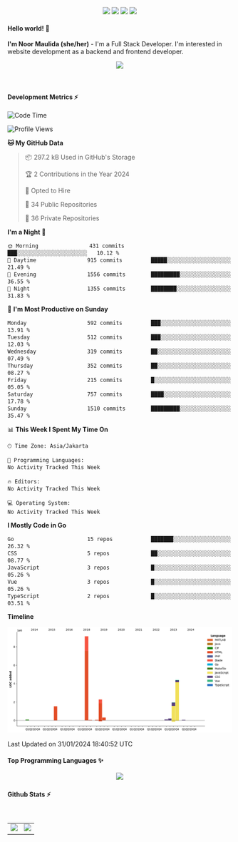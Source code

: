 <p align="center">
  <img src="https://dev.discordprofiles.me/badge/status/814439552055771206?simple=true">
  <img src="https://dev.discordprofiles.me/badge/playing/814439552055771206">
  <img src="https://dev.discordprofiles.me/badge/vscode/814439552055771206">
  <img src="https://dev.discordprofiles.me/badge/spotify/814439552055771206">
</p>

#### Hello world! 👋
**I'm Noor Maulida (she/her)** - I'm a Full Stack Developer. I'm interested in website development as a backend and frontend developer.

<p align="center">
  <img src="https://skillicons.dev/icons?i=go,php,laravel,nodejs,vue,express,ruby,mongodb,docker,aws,gcp" />
</p>
<br>

#### Development Metrics ⚡
<!--START_SECTION:waka-->
![Code Time](http://img.shields.io/badge/Code%20Time-349%20hrs%208%20mins-blue)

![Profile Views](http://img.shields.io/badge/Profile%20Views-0-blue)

**🐱 My GitHub Data** 

> 📦 297.2 kB Used in GitHub's Storage 
 > 
> 🏆 2 Contributions in the Year 2024
 > 
> 💼 Opted to Hire
 > 
> 📜 34 Public Repositories 
 > 
> 🔑 36 Private Repositories 
 > 
**I'm a Night 🦉** 

```text
🌞 Morning                431 commits         ███░░░░░░░░░░░░░░░░░░░░░░   10.12 % 
🌆 Daytime                915 commits         █████░░░░░░░░░░░░░░░░░░░░   21.49 % 
🌃 Evening                1556 commits        █████████░░░░░░░░░░░░░░░░   36.55 % 
🌙 Night                  1355 commits        ████████░░░░░░░░░░░░░░░░░   31.83 % 
```
📅 **I'm Most Productive on Sunday** 

```text
Monday                   592 commits         ███░░░░░░░░░░░░░░░░░░░░░░   13.91 % 
Tuesday                  512 commits         ███░░░░░░░░░░░░░░░░░░░░░░   12.03 % 
Wednesday                319 commits         ██░░░░░░░░░░░░░░░░░░░░░░░   07.49 % 
Thursday                 352 commits         ██░░░░░░░░░░░░░░░░░░░░░░░   08.27 % 
Friday                   215 commits         █░░░░░░░░░░░░░░░░░░░░░░░░   05.05 % 
Saturday                 757 commits         ████░░░░░░░░░░░░░░░░░░░░░   17.78 % 
Sunday                   1510 commits        █████████░░░░░░░░░░░░░░░░   35.47 % 
```


📊 **This Week I Spent My Time On** 

```text
🕑︎ Time Zone: Asia/Jakarta

💬 Programming Languages: 
No Activity Tracked This Week

🔥 Editors: 
No Activity Tracked This Week

💻 Operating System: 
No Activity Tracked This Week
```

**I Mostly Code in Go** 

```text
Go                       15 repos            ███████░░░░░░░░░░░░░░░░░░   26.32 % 
CSS                      5 repos             ██░░░░░░░░░░░░░░░░░░░░░░░   08.77 % 
JavaScript               3 repos             █░░░░░░░░░░░░░░░░░░░░░░░░   05.26 % 
Vue                      3 repos             █░░░░░░░░░░░░░░░░░░░░░░░░   05.26 % 
TypeScript               2 repos             █░░░░░░░░░░░░░░░░░░░░░░░░   03.51 % 
```



**Timeline**

![Lines of Code chart](https://raw.githubusercontent.com/noormaulida/noormaulida/main/assets/bar_graph.png)


 Last Updated on 31/01/2024 18:40:52 UTC
<!--END_SECTION:waka-->

#### Top Programming Languages ✨
<p align="center">
  <img src="https://api.githubtrends.io/user/svg/noormaulida/langs?time_range=one_year&include_private=true&compact=true&theme=dark" />
</p>

#### Github Stats ⚡
<p align="center">
  <table>
    <tr>
      <td>
        <img src="https://github-readme-streak-stats.herokuapp.com?user=noormaulida&theme=react&hide_border=true&mode=weekly" height="180" />
      </td>
      <td>
        <img src="https://github-readme-stats.vercel.app/api?username=noormaulida&theme=react&count_private=true&hide_border=true&line_height=20" height="180"/>
      </td>
    </tr>
</p>
<br>
